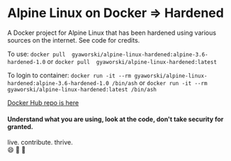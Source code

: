 # Alpine Linux on Docker => Hardened
A Docker project for Alpine Linux that has been hardened using various sources on the internet.  See code for credits.

To use:
`docker pull  gyaworski/alpine-linux-hardened:alpine-3.6-hardened-1.0` or `docker pull  gyaworski/alpine-linux-hardened:latest`

To login to container:
`docker run -it --rm gyaworski/alpine-linux-hardened:alpine-3.6-hardened-1.0 /bin/ash` or `docker run -it --rm gyaworski/alpine-linux-hardened:latest /bin/ash`

[Docker Hub repo is here](https://hub.docker.com/r/gyaworski/alpine-linux-hardened/)

#### Understand what you are using, look at the code, don't take security for granted. 

live. contribute. thrive.  
:smile: :rocket: :muscle:
